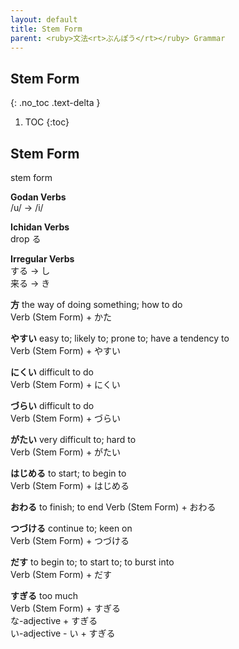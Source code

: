 ```yaml
---
layout: default
title: Stem Form
parent: <ruby>文法<rt>ぶんぽう</rt></ruby> Grammar
---
```


## Stem Form
{: .no_toc .text-delta }

1. TOC
{:toc}

## Stem Form
stem form

**Godan Verbs**  
/u/ → /i/

**Ichidan Verbs**  
drop る

**Irregular Verbs**  
する → し  
来る → き

**方** the way of doing something; how to do  
Verb (Stem Form) + かた

**やすい** easy to; likely to; prone to; have a tendency to  
Verb (Stem Form) + やすい

**にくい** difficult to do  
Verb (Stem Form) + にくい

**づらい** difficult to do  
Verb (Stem Form) + づらい

**がたい** very difficult to; hard to  
Verb (Stem Form) + がたい

**はじめる** to start; to begin to  
Verb (Stem Form) + はじめる

**おわる** to finish; to end
Verb (Stem Form) + おわる

**つづける** continue to; keen on  
Verb (Stem Form) + つづける

**だす** to begin to; to start to; to burst into  
Verb (Stem Form) + だす

**すぎる** too much  
Verb (Stem Form) + すぎる  
な-adjective + すぎる  
い-adjective - い + すぎる  

